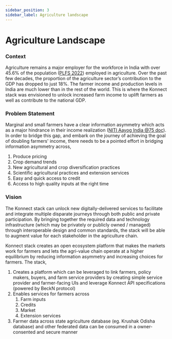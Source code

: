 ```yaml
---
sidebar_position: 3
sidebar_label: Agriculture landscape
---
```


# Agriculture Landscape

### Context

Agriculture remains a major employer for the workforce in India with over 45.6% of the population ([PLFS 2022](https://www.niti.gov.in/sites/default/files/2022-04/Discussion_Paper_on_Workforce_05042022.pdf)) employed in agriculture. Over the past few decades, the proportion of the agriculture sector’s contribution to the GDP has dropped to just 18%. The farmer income and production levels in India are much lower than in the rest of the world. This is where the Konnect stack was envisioned to unlock increased farm income to uplift farmers as well as contribute to the national GDP.

### Problem Statement

Marginal and small farmers have a clear information asymmetry which acts as a major hindrance in their income realization ([NITI Aayog India @75 doc](https://www.niti.gov.in/sites/default/files/2019-01/Strategy_for_New_India_2.pdf)). In order to bridge this gap, and embark on the journey of achieving the goal of doubling farmers' income, there needs to be a pointed effort in bridging information asymmetry across,
1. Produce pricing
2. Crop demand trends
3. New agricultural and crop diversification practices
4. Scientific agricultural practices and extension services
5. Easy and quick access to credit
6. Access to high quality inputs at the right time

### Vision

The Konnect stack can unlock new digitally-delivered services to facilitate and integrate multiple disparate journeys through both public and private participation. By bringing together the required data and 
technology infrastructure (which may be privately or publicly owned / managed) through interoperable design and common standards, the stack will be able to augment value for each stakeholder in the agriculture chain. 

Konnect stack creates an open ecosystem platform that makes the markets work for farmers and lets the agri-value chain operate at a higher equilibrium by reducing information asymmetry and increasing choices for farmers. The stack,
1. Creates a platform which can be leveraged to link farmers, policy makers, buyers, and farm service providers by creating simple service provider and farmer-facing UIs and leverage Konnect API specifications (powered by BeckN protocol)
2. Enables services for farmers across
    1. Farm inputs
    1. Credits
    1. Market
    1. Extension services
3. Farmer data across state agriculture database (eg. Krushak Odisha database) and other federated data can be consumed in a owner-consented and secure manner
